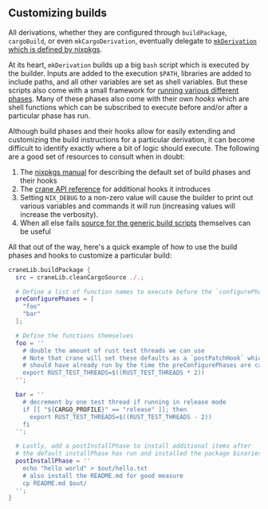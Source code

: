 ## Customizing builds

All derivations, whether they are configured through `buildPackage`,
`cargoBuild`, or even `mkCargoDerivation`, eventually delegate to
[`mkDerivation` which is defined by
nixpkgs](https://nixos.org/manual/nixpkgs/unstable/#ssec-stdenv-dependencies).

At its heart, `mkDerivation` builds up a big `bash` script which is executed by
the builder. Inputs are added to the execution `$PATH`, libraries are added to
include paths, and all other variables are set as shell variables. But these
scripts also come with a small framework for [running various different
phases](https://nixos.org/manual/nixpkgs/unstable/#sec-stdenv-phases). Many of
these phases also come with their own _hooks_ which are shell functions which
can be subscribed to execute before and/or after a particular phase has run.

Although build phases and their hooks allow for easily extending and customizing
the build instructions for a particular derivation, it can become difficult to
identify exactly where a bit of logic should execute. The following are a good
set of resources to consult when in doubt:

1. The [nixpkgs
   manual](https://nixos.org/manual/nixpkgs/unstable/#sec-stdenv-phases) for
   describing the default set of build phases and their hooks
1. The [crane API reference](./API.md) for additional hooks it introduces
1. Setting `NIX_DEBUG` to a non-zero value will cause the builder to print out
   various variables and commands it will run (increasing values will increase
   the verbosity).
1. When all else fails [source for the generic build
   scripts](https://github.com/NixOS/nixpkgs/blob/master/pkgs/stdenv/generic/setup.sh)
   themselves can be useful

All that out of the way, here's a quick example of how to use the build phases
and hooks to customize a particular build:

```nix
craneLib.buildPackage {
  src = craneLib.cleanCargoSource ./.;

  # Define a list of function names to execute before the `configurePhase` runs
  preConfigurePhases = [
    "foo"
    "bar"
  ];

  # Define the functions themselves
  foo = ''
    # double the amount of rust test threads we can use
    # Note that crane will set these defaults as a `postPatchHook` which
    # should have already run by the time the preConfigurePhases are called
    export RUST_TEST_THREADS=$((RUST_TEST_THREADS * 2))
  '';

  bar = ''
    # decrement by one test thread if running in release mode
    if [[ "${CARGO_PROFILE}" == "release" ]]; then
      export RUST_TEST_THREADS=$((RUST_TEST_THREADS - 2))
    fi
  '';

  # Lastly, add a postInstallPhase to install additional items after
  # the default installPhase has run and installed the package binaries
  postInstallPhase = ''
    echo "hello world" > $out/hello.txt
    # also install the README.md for good measure
    cp README.md $out/
  '';
}
```
